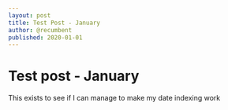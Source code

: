```yaml
---
layout: post
title: Test Post - January
author: @recumbent
published: 2020-01-01
---
```


# Test post - January

This exists to see if I can manage to make my date indexing work